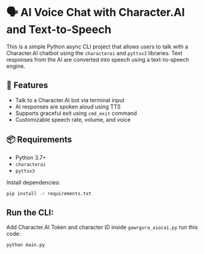 # 🗣️ AI Voice Chat with Character.AI and Text-to-Speech

This is a simple Python async CLI project that allows users to talk with a Character.AI chatbot using the `characterai` and `pyttsx3` libraries. Text responses from the AI are converted into speech using a text-to-speech engine.

## 🔧 Features

- Talk to a Character.AI bot via terminal input
- AI responses are spoken aloud using TTS
- Supports graceful exit using `cmd_exit` command
- Customizable speech rate, volume, and voice

## 📦 Requirements

- Python 3.7+
- `characterai`
- `pyttsx3`

Install dependencies:

```bash
pip install -r requirements.txt
```

## Run the CLI:
Add Character.AI Token and character ID inside `gawrgura_aiocai.py`
run this code:
```bash
python main.py
```


